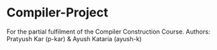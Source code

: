 # Compiler-Project
For the partial fulfilment of the Compiler Construction Course.
Authors: Pratyush Kar (p-kar) & Ayush Kataria (ayush-k)
